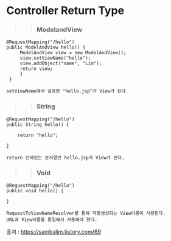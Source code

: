 # Controller Return Type
>> ### ModelandView
```
@RequestMapping("/hello")
public ModelAndView hello() { 
     ModelAndView view = new ModelAndView();
     view.setViewName("hello");
     view.addObject("name", "Lim"); 
     return view; 
     } 
 }

setViewName에서 설정한 "hello.jsp"가 View가 된다.

```

>> ### String
```
@RequestMapping("/hello")
public String hello() { 

    return "hello"; 

}

return 안에있는 문자열인 hello.jsp가 View가 된다.

```

>> ### Void
```
@RequestMapping("/hello") 
public void hello() { 

}

RequestToViewNameResolver를 통해 자동생성되는 View이름이 사용된다.
URL과 View이름을 통일해서 사용해야 한다.

```

출처 : <https://sambalim.tistory.com/69>

